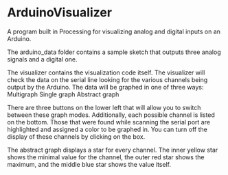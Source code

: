 # ArduinoVisualizer
A program built in Processing for visualizing analog and digital inputs on an Arduino.

The arduino_data folder contains a sample sketch that outputs three analog signals and a digital one.

The visualizer contains the visualization code itself.  The visualizer will check the data on the serial line looking for the various channels being output by the Arduino.  The data will be graphed in one of three ways:
	Multigraph
	Single graph
	Abstract graph
	
There are three buttons on the lower left that will allow you to switch between these graph modes.  Additionally, each possible channel is listed on the bottom.  Those that were found while scanning the serial port are highlighted and assigned a color to be graphed in.  You can turn off the display of these channels by clicking on the box.

The abstract graph displays a star for every channel.  The inner yellow star shows the minimal value for the channel, the outer red star shows the maximum, and the middle blue star shows the value itself.